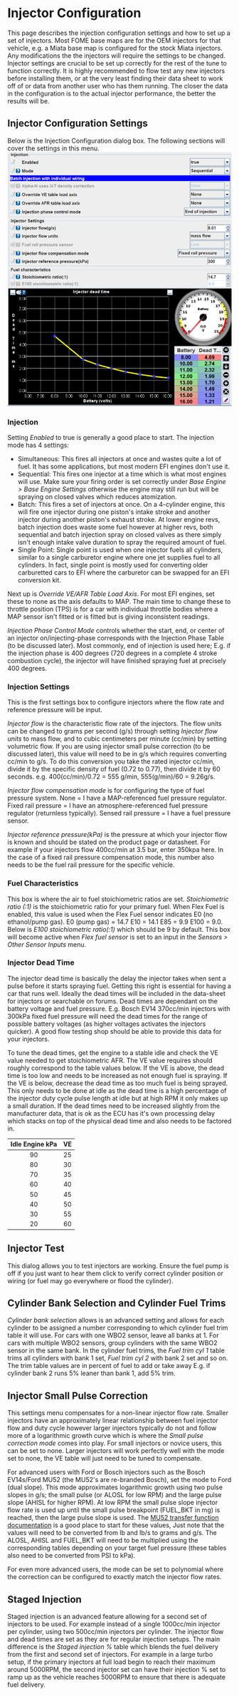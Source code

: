# Injector Configuration

This page describes the injection configuration settings and how to set up a set of injectors. Most FOME base maps are for the OEM injectors for that vehicle, e.g. a Miata base map is configured for the stock Miata injectors. Any modifications the the injectors will require the settings to be changed. Injector settings are crucial to be set up correctly for the rest of the tune to function correctly. It is highly recommended to flow test any new injectors before installing them, or at the very least finding their data sheet to work off of or data from another user who has them running. The closer the data in the configuration is to the actual injector performance, the better the results will be.

## Injector Configuration Settings

Below is the Injection Configuration dialog box. The following sections will cover the settings in this menu.
![image](injectionconfig.png)

### Injection

Setting _Enabled_ to true is generally a good place to start. The injection mode has 4 settings:

- Simultaneous: This fires all injectors at once and wastes quite a lot of fuel. It has some applications, but most modern EFI engines don't use it.
- Sequential: This fires one injector at a time which is what most engines will use. Make sure your firing order is set correctly under _Base Engine > Base Engine Settings_ otherwise the engine may still run but will be spraying on closed valves which reduces atomization.
- Batch: This fires a set of injectors at once. On a 4-cylinder engine, this will fire one injector during one piston's intake stroke and another injector during another piston's exhaust stroke. At lower engine revs, batch injection does waste some fuel however at higher revs, both sequential and batch injection spray on closed valves as there simply isn't enough intake valve duration to spray the required amount of fuel.
- Single Point: Single point is used when one injector fuels all cylinders, similar to a single carburetor engine where one jet supplies fuel to all cylinders. In fact, single point is mostly used for converting older carburetted cars to EFI where the carburetor can be swapped for an EFI conversion kit.

Next up is _Override VE/AFR Table Load Axis_. For most EFI engines, set these to none as the axis defaults to MAP. The main time to change these to throttle position (TPS) is for a car with individual throttle bodies where a MAP sensor isn't fitted or is fitted but is giving inconsistent readings.

_Injection Phase Control Mode_ controls whether the start, end, or center of an injector on/injecting-phase corresponds with the Injection Phase Table (to be discussed later). Most commonly, end of injection is used here; E.g. if the injection phase is 400 degrees (720 degrees in a complete 4 stroke combustion cycle), the injector will have finished spraying fuel at precisely 400 degrees.

### Injection Settings

This is the first settings box to configure injectors where the flow rate and reference pressure will be input.

_Injector flow_ is the characteristic flow rate of the injectors. The flow units can be changed to grams per second (g/s) through setting _Injector flow units_ to mass flow, and to cubic centimeters per minute (cc/min) by setting volumetric flow. If you are using injector small pulse correction (to be discussed later), this value will need to be in g/s which requires converting cc/min to g/s. To do this conversion you take the rated injector cc/min, divide it by the specific density of fuel (0.72 to 0.77), then divide it by 60 seconds. e.g. 400(cc/min)/0.72 = 555 g/min, 555(g/min)/60 = 9.26g/s.

_Injector flow compensation mode_ is for configuring the type of fuel pressure system. None = I have a MAP-referenced fuel pressure regulator. Fixed rail pressure = I have an atmosphere-referenced fuel pressure regulator (returnless typically). Sensed rail pressure = I have a fuel pressure sensor. 

_Injector reference pressure(kPa)_ is the pressure at which your injector flow is known and should be stated on the product page or datasheet. For example if your injectors flow 400cc/min at 3.5 bar, enter 350kpa here. In the case of a fixed rail pressure compensation mode, this number also needs to be the fuel rail pressure for the specific vehicle.

### Fuel Characteristics

This box is where the air to fuel stoichiometric ratios are set. _Stoichiometric ratio (:1)_ is the stoichiometric ratio for your primary fuel. When Flex Fuel is enabled, this value is used when the Flex Fuel sensor indicates E0 (no ethanol/pump gas). E0 (pump gas) = 14.7 E10 = 14.1 E85 = 9.9 E100 = 9.0. Below is _E100 stoichiometric ratio(:1)_ which should be 9 by default. This box will become active when _Flex fuel sensor_ is set to an input in the _Sensors > Other Sensor Inputs_ menu.

### Injector Dead Time

The injector dead time is basically the delay the injector takes when sent a pulse before it starts spraying fuel. Getting this right is essential for having a car that runs well. Ideally the dead times will be included in the data-sheet for injectors or searchable on forums. Dead times are dependant on the battery voltage and fuel pressure. E.g. Bosch EV14 370cc/min injectors with 300kPa fixed fuel pressure will need the dead times for the range of possible battery voltages (as higher voltages activates the injectors quicker). A good flow testing shop should be able to provide this data for your injectors. 

To tune the dead times, get the engine to a stable idle and check the VE value needed to get stoichiometric AFR. The VE value requires should roughly correspond to the table values below. If the VE is above, the dead time is too low and needs to be increased as not enough fuel is spraying. If the VE is below, decrease the dead time as too much fuel is being sprayed. This only needs to be done at idle as the dead time is a high percentage of the injector duty cycle pulse length at idle but at high RPM it only makes up a small duration. If the dead times need to be increased slightly from the manufacturer data, that is ok as the ECU has it's own processing delay which stacks on top of the physical dead time and also needs to be factored in.

| **Idle Engine kPa** | **VE** |
|:-------------------:|:------:|
|          90         |   25   |
|          80         |   30   |
|          70         |   35   |
|          60         |   40   |
|          50         |   45   |
|          40         |   50   |
|          30         |   55   |
|          20         |   60   |

## Injector Test

This dialog allows you to test injectors are working. Ensure the fuel pump is off if you just want to hear them click to verify correct cylinder position or wiring (or fuel may go everywhere or flood the cylinder).

## Cylinder Bank Selection and Cylinder Fuel Trims

_Cylinder bank selection_ allows is an advanced setting and allows for each cylinder to be assigned a number corresponding to which cylinder fuel trim table it will use. For cars with one WBO2 sensor, leave all banks at 1. For cars with multiple WBO2 sensors, group cylinders with the same WBO2 sensor in the same bank. In the cylinder fuel trims, the _Fuel trim cyl 1_ table trims all cylinders with bank 1 set, _Fuel trim cyl 2_ with bank 2 set and so on. The trim table values are in percent of fuel to add or take away E.g. if cylinder bank 2 runs 5% leaner than bank 1, add 5% trim.

## Injector Small Pulse Correction

This settings menu compensates for a non-linear injector flow rate. Smaller injectors have an approximately linear relationship between fuel injector flow and duty cycle however larger injectors typically do not and follow more of a logarithmic growth curve which is where the _Small pulse correction mode_ comes into play. For small injectors or novice users, this can be set to none. Larger injectors will work perfectly well with the mode set to none, the VE table will just need to be tuned to compensate.

For advanced users with Ford or Bosch injectors such as the Bosch EV14s/Ford MU52 (the MU52's are re-branded Bosch), set the mode to Ford (dual slope). This mode approximates logarithmic growth using two pulse slopes in g/s; the small pulse (or ALOSL for low RPM) and the large pulse slope (AHISL for higher RPM). At low RPM the small pulse slope injector flow rate is used up until the small pulse breakpoint (FUEL_BKT in mg) is reached, then the large pulse slope is used. The [MU52 transfer function documentation](https://performanceparts.ford.com/parts/ics/m-9593-MU52.pdf) is a good place to start for these values, Just note that the values will need to be converted from lb and lb/s to grams and g/s. The ALOSL, AHISL and FUEL_BKT will need to be multiplied using the corresponding tables depending on your target fuel pressure (these tables also need to be converted from PSI to kPa).

For even more advanced users, the mode can be set to polynomial where the correction can be configured to exactly match the injector flow rates.

## Staged Injection

Staged injection is an advanced feature allowing for a second set of injectors to be used. For example instead of a single 1000cc/min injector per cylinder, using two 500cc/min injectors per cylinder. The injector flow and dead times are set as they are for regular injection setups. The main difference is the _Staged injection %_ table which blends the fuel delivery from the first and second set of injectors. For example in a large turbo setup, if the primary injectors at full load begin to reach their maximum around 5000RPM, the second injector set can have their injection % set to ramp up as the vehicle reaches 5000RPM to ensure that there is adequate fuel delivery.